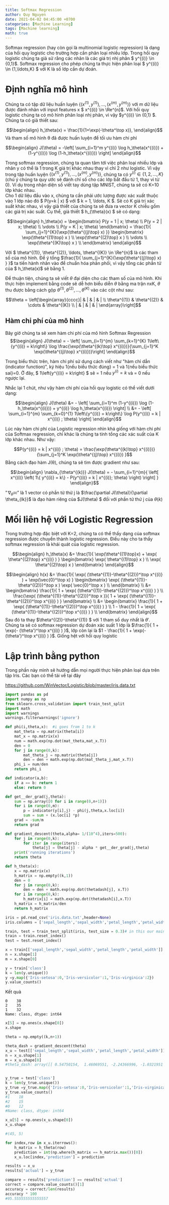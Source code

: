 ```yaml
---
title: Softmax Regression
author: Quy Nguyen
date: 2021-04-02 04:45:00 +0700
categories: [Machine Learning]
tags: [Machine learning]
math: true
---
```


Softmax regression (hay còn gọi là multinomial logistic regression) là dạng của hồi quy logistic cho trường hợp cần phân loại nhiều lớp. Trong hồi quy logistic chúng ta giả sử rằng các nhãn là các giá trị nhị phân $ y^{(i)} \in \{0,1\}$. Softmax regression cho phép chúng ta thực hiện phân loại $ y^{(i)} \in \{1,\ldots,K\} $ với K là số lớp cần dự đoán.

# Định nghĩa mô hình

Chúng ta có tập dữ liệu huấn luyện $\{ (x^{(1)}, y^{(1)}), \ldots, (x^{(m)}, y^{(m)}) \}$ với m dữ liệu được đánh nhãn với input features x $ x^{(i)} \in \Re^{n}$. Với hồi quy logistic chúng ta có mô hình phân loại nhị phân, vì vậy $y^{(i)} \in \{0,1\} $. Chúng ta có giả thiết sau:

$$\begin{align} h_\theta(x) = \frac{1}{1+\exp(-\theta^\top x)}, \end{align}$$
Và tham số mô hình θ đã được huấn luyện để tối ưu hàm chi phí

$$\begin{align} J(\theta) = -\left[ \sum_{i=1}^m y^{(i)} \log h_\theta(x^{(i)}) + (1-y^{(i)}) \log (1-h_\theta(x^{(i)})) \right] \end{align}$$

Trong  softmax regression, chúng ta quan tâm tới việc phân loại nhiều lớp và nhãn y có thể là 1 trong K giá trị khác nhau thay vì chỉ 2 như logistic. Vì vậy trong tập huấn luyện $\{ (x^{(1)}, y^{(1)}), \ldots, (x^{(m)}, y^{(m)}) \}$, chúng ta có $y^{(i)} \in \{1, 2, \ldots, K\}$ (chú ý chúng ta quy ước sẽ đánh chỉ số cho các lớp bắt đầu từ 1, thay vì từ 0). Ví dụ trong nhận diện số viết tay dùng tập MNIST, chúng ta sẽ có K=10 lớp khác nhau.
<br>
Cho 1 dữ liệu đầu vào x, chúng ta cần phải ước lượng được xác xuất thuộc vào 1 lớp nào đó $ P(y=k \| x) $ với $ k = 1, \ldots, K $. Sẽ có K giá trị xác suất khác nhau, vì vậy giả thiết của chúng ta sẽ đưa ra vector K chiều gồm các giá trị xác suất. Cụ thể, giả thiết $ h_{\theta}(x) $ sẽ có dạng:

$$\begin{align} h_\theta(x) = \begin{bmatrix} P(y = 1 | x; \theta) \\ P(y = 2 | x; \theta) \\ \vdots \\ P(y = K | x; \theta) \end{bmatrix} = \frac{1}{ \sum_{j=1}^{K}{\exp(\theta^{(j)\top} x) }} \begin{bmatrix} \exp(\theta^{(1)\top} x ) \\ \exp(\theta^{(2)\top} x ) \\ \vdots \\ \exp(\theta^{(K)\top} x ) \\ \end{bmatrix} \end{align}$$

Với $ \theta^{(1)}, \theta^{(2)}, \ldots, \theta^{(K)} \in \Re^{n}$ là các tham số của mô hình. Để ý tổng $\frac{1}{ \sum_{j=1}^{K}{\exp(\theta^{(j)\top} x) } }$ ta tiến hành nhân vào để chuẩn hóa phân phối, vì vậy tổng các phần tử của $ h_\theta(x)$ sẽ bằng 1.

Để thuận tiện, chúng ta sẽ viết $\theta$ đại diện cho các tham số của mô hình. Khi thực hiện implement bằng code sẽ dễ hơn biểu diễn $\theta$ bằng ma trận nxK, $\theta$  thu được bằng cách gộp $\theta^{(1)}, \theta^{(2)}, \ldots, \theta^{(K)}$ vào các cột như sau:

$$\theta = \left[\begin{array}{cccc}| & | & | & | \\ \theta^{(1)} & \theta^{(2)} & \cdots & \theta^{(K)} \\ | & | & | & | \end{array}\right]$$

## Hàm chi phí của mô hình

Bây giờ chúng ta sẽ xem hàm chi phí của mô hình Softmax Regression
$$\begin{align} J(\theta) = - \left[ \sum_{i=1}^{m} \sum_{k=1}^{K}  1\left\{y^{(i)} = k\right\} \log \frac{\exp(\theta^{(k)\top} x^{(i)})}{\sum_{j=1}^K \exp(\theta^{(j)\top} x^{(i)})}\right] \end{align}$$

Trong biểu thức trên, hàm chi phí sử dụng cách viết như "hàm chỉ dẫn (indicator function)", ký hiệu 1{nếu biểu thức đúng} = 1 và 1{nếu biểu thức sai}=0. Ở đây, $ 1\left\{y^{(i)} = k\right\} $ sẽ = 1 nếu $y^{(i)} = k$ và = 0 nếu ngược lại.

Nhắc lại 1 chút, như vậy hàm chi phí của hồi quy logistic có thể viết dưới dạng:

$$\begin{align} J(\theta) &= - \left[ \sum_{i=1}^m   (1-y^{(i)}) \log (1-h_\theta(x^{(i)})) + y^{(i)} \log h_\theta(x^{(i)}) \right] \\ &= - \left[ \sum_{i=1}^{m} \sum_{k=0}^{1} 1\left\{y^{(i)} = k\right\} \log P(y^{(i)} = k | x^{(i)} ; \theta) \right] \end{align}$$

Lúc này hàm chi phí của Logistic regression nhìn khá giống với hàm chi phí của Softmax regression, chỉ khác là chúng ta tính tổng các xác suất của K lớp khác nhau. Như vậy:

$$P(y^{(i)} = k | x^{(i)} ; \theta) = \frac{\exp(\theta^{(k)\top} x^{(i)})}{\sum_{j=1}^K \exp(\theta^{(j)\top} x^{(i)}) }$$
Bằng cách đạo hàm J(θ), chúng ta sẽ tìm được gradient như sau:

$$\begin{align} \nabla_{\theta^{(k)}} J(\theta) = - \sum_{i=1}^{m}{ \left[ x^{(i)} \left( 1\{ y^{(i)} = k\}  - P(y^{(i)} = k | x^{(i)}; \theta) \right) \right]  } \end{align}$$

$”\nabla_{\theta^{(k)}}”$ là 1 vector có phần tử thử j là $\frac{\partial J(\theta)}{\partial \theta_{lk}}$ là đạo hàm riêng của $J(\theta) $ đối với phần tử thứ j của $\theta(k)$

# Mối liên hệ với Logistic Regression

Trong trường hợp đặc biệt với K=2, chúng ta có thể thấy dạng của softmax regression được chuyển thành logistic regression. Điều này cho ta thấy softmax regression là khái quát của logistic regression.

$$\begin{align} h_\theta(x) &=  \frac{1}{ \exp(\theta^{(1)\top}x)  + \exp( \theta^{(2)\top} x^{(i)} ) } \begin{bmatrix} \exp( \theta^{(1)\top} x ) \\ \exp( \theta^{(2)\top} x ) \end{bmatrix} \end{align}$$

$$\begin{align} h(x) &=  \frac{1}{ \exp( (\theta^{(1)}-\theta^{(2)})^\top x^{(i)} ) + \exp(\vec{0}^\top x) } \begin{bmatrix} \exp( (\theta^{(1)}-\theta^{(2)})^\top x ) \exp( \vec{0}^\top x ) \\ \end{bmatrix} \\  &= \begin{bmatrix} \frac{1}{ 1 + \exp( (\theta^{(1)}-\theta^{(2)})^\top x^{(i)} ) } \\ \frac{\exp( (\theta^{(1)}-\theta^{(2)})^\top x )}{ 1 + \exp( (\theta^{(1)}-\theta^{(2)})^\top x^{(i)} ) } \end{bmatrix} \\  &= \begin{bmatrix} \frac{1}{ 1  + \exp( (\theta^{(1)}-\theta^{(2)})^\top x^{(i)} ) } \\ 1 - \frac{1}{ 1  + \exp( (\theta^{(1)}-\theta^{(2)})^\top x^{(i)} ) } \\ \end{bmatrix} \end{align}$$
Sau đó ta thay $\theta^{(2)}-\theta^{(1)} $ với 1 tham số duy nhất là $\theta'$. Chúng ta sẽ có softmax regression dự đoán xác suất 1 lớp là $\frac{1}{ 1 + \exp(- (\theta')^\top x^{(i)} ) }$, lớp còn lại là $1 - \frac{1}{ 1 + \exp(- (\theta')^\top x^{(i)} ) }$. Giống hệt với hồi quy logistic

# Lập trình bằng python

Trong phần này mình sẽ hướng dẫn mọi người thực hiện phân loại dựa trên tập Iris. Các bạn có thể tải về tại đây

https://github.com/WinVector/Logistic/blob/master/iris.data.txt

```python
import pandas as pd
import numpy as np
from sklearn.cross_validation import train_test_split
import math
import warnings
warnings.filterwarnings('ignore')

def phi(i,theta,x):  #i goes from 1 to k
    mat_theta = np.matrix(theta[i])
    mat_x = np.matrix(x)
    num = math.exp(np.dot(mat_theta,mat_x.T))
    den = 0
    for j in range(0,k):
        mat_theta_j = np.matrix(theta[j])
        den = den + math.exp(np.dot(mat_theta_j,mat_x.T))
    phi_i = num/den
    return phi_i

def indicator(a,b):
    if a == b: return 1
    else: return 0

def get__der_grad(j,theta):
    sum = np.array([0 for i in range(0,n+1)])
    for i in range(0,m):
        p = indicator(y[i],j) - phi(j,theta,x.loc[i])
        sum = sum + (x.loc[i] *p)
    grad = -sum/m
    return grad

def gradient_descent(theta,alpha= 1/(10^4),iters=500):
    for j in range(0,k):
        for iter in range(iters):
            theta[j] = theta[j] - alpha * get__der_grad(j,theta)
    print('running iterations')
    return theta

def h_theta(x):
    x = np.matrix(x)
    h_matrix = np.empty((k,1))
    den = 0
    for j in range(0,k):
        den = den + math.exp(np.dot(thetadash[j], x.T))
    for i in range(0,k):
        h_matrix[i] = math.exp(np.dot(thetadash[i],x.T))
    h_matrix = h_matrix/den
    return h_matrix

iris = pd.read_csv('iris.data.txt',header=None)
iris.columns = ['sepal_length','sepal_width','petal_length','petal_width','class']

train, test = train_test_split(iris, test_size = 0.3)# in this our main data is split into train and test
train = train.reset_index()
test = test.reset_index()

x = train[['sepal_length','sepal_width','petal_length','petal_width']]
n = x.shape[1]
m = x.shape[0]

y = train['class']
k = len(y.unique())
y =y.map({'Iris-setosa':0,'Iris-versicolor':1,'Iris-virginica':2})
y.value_counts()

```

Kết quả

```
0    38
2    35
1    32
Name: class, dtype: int64
```
```python
x[5] = np.ones(x.shape[0])
x.shape
```

```python
theta = np.empty((k,n+1))
```

```python
theta_dash = gradient_descent(theta)
x_u = test[['sepal_length','sepal_width','petal_length','petal_width']]
n = x_u.shape[1]
m = x_u.shape[0]
#theta_dash: array([[ 0.54750154,  1.46069551, -2.24366996, -1.0321951 ,  0.32658186],[ 0.76749424, -0.27807236, -0.57695025, -1.08978552,  0.30959322],[-0.90090227, -0.79051953,  1.31002273,  1.09595382, -0.45057825]])


y_true = test['class']
k = len(y_true.unique())
y_true =y_true.map({'Iris-setosa':0,'Iris-versicolor':1,'Iris-virginica':2})
y_true.value_counts()
#1    18
#2    15
#0    12
#Name: class, dtype: int64

x_u[5] = np.ones(x_u.shape[0])
x_u.shape

#(45, 5)

```

```python
for index,row in x_u.iterrows():
    h_matrix = h_theta(row)
    prediction = int(np.where(h_matrix == h_matrix.max())[0])
    x_u.loc[index,'prediction'] = prediction
```

```python
results = x_u
results['actual'] = y_true
```

```python
compare = results['prediction'] == results['actual']
correct = compare.value_counts()[1]
accuracy = correct/len(results)
accuracy * 100
#95.555555555555557
```
